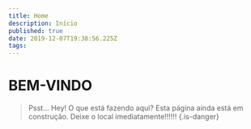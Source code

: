 ```yaml
---
title: Home
description: Início
published: true
date: 2019-12-07T19:38:56.225Z
tags: 
---
```


# BEM-VINDO

> Psst...
> Hey!
> O que está fazendo aqui?
> Esta página ainda está em construção. Deixe o local imediatamente!!!!!! 
{.is-danger}



